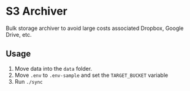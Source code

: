 # S3 Archiver

Bulk storage archiver to avoid large costs associated Dropbox, Google Drive, etc.

## Usage

1. Move data into the `data` folder.
2. Move `.env` to `.env-sample` and set the `TARGET_BUCKET` variable
3. Run `./sync`
